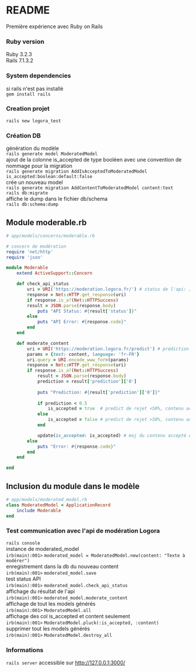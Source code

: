 # README

Première expérience avec Ruby on Rails

### Ruby version
Ruby 3.2.3  
Rails 7.1.3.2  
  
### System dependencies  
si rails n'est pas installé  
`gem install rails`  
  
### Creation projet
`rails new logora_test`  
  
### Création DB
génération du modèle  
`rails generate model ModeratedModel`  
ajout de la colonne is_accepted de type booléen avec une convention de nommage pour la migration  
`rails generate migration AddIsAcceptedToModeratedModel is_accepted:boolean:default:false`  
crée un nouveau model  
`rails generate migration AddContentToModeratedModel content:text`  
`rails db:migrate`  
affiche le dump dans le fichier db/schema  
`rails db:schema:dump`  
## Module moderable.rb
```rb
# app/models/concerns/moderable.rb

# concern de modération
require 'net/http'
require 'json'

module Moderable
	extend ActiveSupport::Concern

	def check_api_status
		uri = URI('https://moderation.logora.fr/') # status de l'api: /
		response = Net::HTTP.get_response(uri)
		if response.is_a?(Net::HTTPSuccess)
		result = JSON.parse(response.body)
			puts "API Status: #{result['status']}"
		else
			puts "API Error: #{response.code}"
		end
	end

	def moderate_content
		uri = URI('https://moderation.logora.fr/predict') # prédiction contenu accepté ou non: /predict
		params = {text: content, language: 'fr-FR'}
		uri.query = URI.encode_www_form(params)
		response = Net::HTTP.get_response(uri)
		if response.is_a?(Net::HTTPSuccess)
			result = JSON.parse(response.body)
			prediction = result['prediction']['0']
		
			puts "Prediction: #{result['prediction']['0']}"
			
			if prediction < 0.5
				is_accepted = true	# predict de rejet <50%, contenu accepté
			else
				is_accepted = false # predict de rejet >50%, contenu accepté
			end

			update(is_accepted: is_accepted) # maj du contenu accepté ou non
		else
			puts "Error: #{response.code}"
		end
	end

end
```
## Inclusion du module dans le modèle
```rb
# app/models/moderated_model.rb
class ModeratedModel < ApplicationRecord
	include Moderable
end
```
  
### Test communication avec l'api de modération Logora  
`rails console`  
instance de moderated_model  
`irb(main):001>` `moderated_model = ModeratedModel.new(content: "Texte à modérer")`   
enregistrement dans la db du nouveau content  
`irb(main):001>` `moderated_model.save`   
test status API  
`irb(main):001>` `moderated_model.check_api_status`  
affichage du résultat de l'api  
`irb(main):001>` `moderated_model.moderate_content`  
affichage de tout les models générés  
`irb(main):001>` `ModeratedModel.all`  
affichage des col is_accepted et content seulement  
`irb(main):001>` `ModeratedModel.pluck(:is_accepted, :content)`  
supprimer tout les models générés  
`irb(main):001>` `ModeratedModel.destroy_all`  
  
### Informations  
`rails server` accessible sur http://127.0.0.1:3000/  
